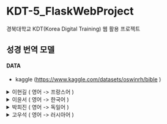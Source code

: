 # KDT-5_FlaskWebProject
경북대학교 KDT(Korea Digital Training) 웹 활용 프로젝트

## 성경 번역 모델

  
#### DATA
- kaggle
(https://www.kaggle.com/datasets/oswinrh/bible )
  



<details>
  <summary>
    이현길 ( 영어 -> 프랑스어 ) 
  </summary>

</details>
  
<details>
  <summary>
    이윤서 ( 영어 -> 한국어 )
  </summary>
  
</details>
  
<details>
  <summary>
    박희진 ( 영어 -> 독일어 )
  </summary>


## (1) 데이터 확인 및 전처리

- 팀 DB에 연결해서 데이터 불러오기
    - SELECT en.text as en, de.text as de FROM language_en en join language_de de on [en.id](http://en.id/) = [de.id](http://de.id/);
    - 쿼리문으로 join해서 DF 생성
- 데이터의 총 개수 : 31102개
- 각 언어의 토큰 갯수 시각화
    
    ![image](https://github.com/KDT5-WebD-4team/KDT-5_FlaskWebProject/assets/155441547/fe3df42c-45a4-48fa-9706-99a135d72ed1)

    
    - 최대 토큰 갯수가 103개여서, 넉넉하게 max_len = 128 지정

## (2) 데이터셋 준비

- 학습용 데이터는 30000개, 검증용 데이터는 나머지로 지정

## (3) 어휘사전 생성

- 토큰화 함수 생성
    - iterator로 구현
- 형태소 분석기로는 okt 사용
- UNK_IDX, PAD_IDX, BOS_IDX, EOS_IDX 지정
    - transformer는 데이터를 한꺼번에 넣기 때문에 문장의 시작과 끝을 지정해줄 인덱스 토큰이 필요
- build_vocab_iterator를 통해 어휘사전 생성
- src_lang(en)과 tat_lang(de)를 pickle 파일로 저장

## (4) Transformer 모델에 필요한 여러 클래스 및 함수 정의

### PositionalEncoding 클래스 정의

- 각도로 포지션 정보 계산
- 짝수는 sin함수 홀수는 cos함수를 사용하여 포지션 인코딩 값 계산
    - 문장에서 토큰의 상대적인 위치 지정
- 입력 텐서와 포지셔널 인코딩 값을 더한 후 드롭아웃 적용
    - dropout =  0.1

### TokenEmbedding 클래스 정의

- 입력 토큰에 대한 임베딩 값 반환

### Seq2SeqTransformer 클래스 정의

- Transformer model
    - 인코더의 레이어 수
    - 디코더의 레이어 수
    - 임베딩 차원의 크기
    - 입력 시퀀스의 최대 길이
    - 멀티 헤드 어텐션의 헤드 수
    - 소스 언어의 어휘 크기
    - 타겟 언어의 어휘 크기
    - 학습 신경망의 은닉층 크기
    - 드롭아웃 비율 ( 기본값 : 0.1 )
- 소스와 타겟 토큰 임베딩 레이어 초기화
- 포지셔널 인코딩 레이어 초기화
- 트랜스포머 모델 초기화
- 출력 레이어 초기화
- 소스와 타겟 시퀀스에 포지셔널 인코딩 적용
- 트랜스포머 모델에 입력 및 마스크 전달하여 출력 계산

### 전처리 함수

- 시작토큰과 끝 토큰 추가 후 텐서 병합

### collator 함수

- 패딩을 적용하여 모든 문장의 길이 통일

### mask 함수

- 0이면 -inf, 1이면 0.0으로 변환
    - 0으로 가중치 부여 → 어텐션 연산 수행 X
    - 1이면 어텐션 연산 수행
    - 1인 값(0.0)만 현재 값 계산에 참고
- 현재 해당하는 위치 이전 값만 참고하여 다음 위치의 토큰을 생성할 수 있도록 하기 위함

## (5) Transformer 모델 학습

```python
model = Seq2SeqTransformer(
    num_encoder_layers=3,
    num_decoder_layers=3,
    emb_size=512,
    max_len=512,
    nhead=8,
    src_vocab_size=len(vocab_transform[SRC_LANGUAGE]),
    tgt_vocab_size=len(vocab_transform[TGT_LANGUAGE]),
    dim_feedforward=512,
)
```

- batch_size = 128
- CrossEntropy 손실함수 이용
    - Cross-entropy 손실 함수는 두 확률 분포 사이의 차이를 측정 → nlp에 적합
- 옵티마이저는 Adam 이용
    - 러닝메이트는 0.01로 지정
- 스케쥴러 이용
    - 학습 함수에 스케쥴러를 이용해 조기 종료 기능 구현
    - Valid Loss가 5번 이상 개선이 안되면 조기 종료
- min_loss 값이 업데이트 될 때마다 모델 저장

## (6) Transformer 모델 평가

![스크린샷 2024-04-26 005903](https://github.com/KDT5-WebD-4team/KDT-5_FlaskWebProject/assets/155441547/2a0cfbcc-2a85-45cc-b850-81b6a0be7966)


> Train Loss : 1.779 
Val Loss : 5.472
> 

## (7) T5 모델 fine tunning

- 허깅페이스의 Reyansh4/NMT_T5_wmt14_en_to_de
- 성경 데이터를 통해 추가 학습

> Eval Loss : 1.0746161937713623
Eval Bleu : 11.00359095017138
> 

## (8) Bart 모델

- facebook/mbart-large-50-many-to-many-mmt
    - en to de
- 따로 fine tunning 하지는 않음

## (8) 예측

### Transformoer 모델

- 원문의 의미를 제대로 전달 못함. 문장 구조와 단어 선택이 무적절해서 의미가 다소 부정확함.

### T5 번역

- 전반적인 의미 전달은 되지만, 일부 부적절한 단어 선택과 성경체 사용이 부족한 편
- "sie" 복수 대명사, 비성경체 동사 활용 등 문제점 존재

### Bart 번역

- 가장 원문 의미에 가깝고 성경체 문체도 상당 부분 살려냄.
- "sie sagt", "gebe ihr", "ich werde...sehen" 등에서 성경체를 사용
- 단어 선택과 문장 구조도 자연스러움 원문을 가장 충실히 반영한 번역

## (9) 한계

- Transformer 모델은 단어 단위로 번역하는 한계를 지니어 T5 모델이나 Bart모델보다 문맥을 잘 학습하지 못한 것 같았다. 그에 반해 T5 모델이나 Bart모델은 앞 뒤 문장의 구조와 문맥을 잘 파악하여 깊이있게 학습되었다. 기본적으로 데이터가 부족했기 때문에 Transformer 모델의 성능이 낮은 걸 수도 있다. 또한 fine tunning한 T5 모델보다 Bart모델의 성능이 더 좋게 나왔는데, 내 생각에 이 또한 학습 데이터셋의 부족의 문제인 것 같다. 또한 제한된 시간 상 Epoch수를 많이 설정하지 못해서 제대로 학습되기 힘들었을 것이다. 그러나 Bart 모델은 디노이징 seq2seq 방식을 채택하여, 노이즈가 있는 입력에서 원본 출력을 재구성함으로써 T5 모델보다 입력과 출력 간의 관계를 보다 깊게 학습하는 것 같았다.
</details>

<details>
  <summary>
    고우석 ( 영어 -> 러시아어 ) 
  </summary>

</details>
